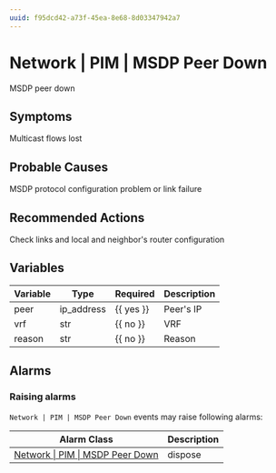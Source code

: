 ```yaml
---
uuid: f95dcd42-a73f-45ea-8e68-8d03347942a7
---
```

# Network | PIM | MSDP Peer Down

MSDP peer down

## Symptoms

Multicast flows lost

## Probable Causes

MSDP protocol configuration problem or link failure

## Recommended Actions

Check links and local and neighbor's router configuration

## Variables

Variable | Type | Required | Description
--- | --- | --- | ---
peer | ip_address | {{ yes }} | Peer's IP
vrf | str | {{ no }} | VRF
reason | str | {{ no }} | Reason

## Alarms

### Raising alarms

`Network | PIM | MSDP Peer Down` events may raise following alarms:

Alarm Class | Description
--- | ---
[Network \| PIM \| MSDP Peer Down](../../../alarm-classes/network/pim/msdp-peer-down.md) | dispose
